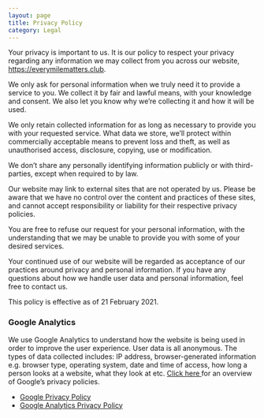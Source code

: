 ```yaml
---
layout: page
title: Privacy Policy
category: Legal
---
```

Your privacy is important to us. It is our policy to respect your privacy regarding any information we may collect from you across our website, https://everymilematters.club.

We only ask for personal information when we truly need it to provide a service to you. We collect it by fair and lawful means, with your knowledge and consent. We also let you know why we’re collecting it and how it will be used.

We only retain collected information for as long as necessary to provide you with your requested service. What data we store, we’ll protect within commercially acceptable means to prevent loss and theft, as well as unauthorised access, disclosure, copying, use or modification.

We don’t share any personally identifying information publicly or with third-parties, except when required to by law.

Our website may link to external sites that are not operated by us. Please be aware that we have no control over the content and practices of these sites, and cannot accept responsibility or liability for their respective privacy policies.

You are free to refuse our request for your personal information, with the understanding that we may be unable to provide you with some of your desired services.

Your continued use of our website will be regarded as acceptance of our practices around privacy and personal information. If you have any questions about how we handle user data and personal information, feel free to contact us.

This policy is effective as of 21 February 2021.

### Google Analytics

We use Google Analytics to understand how the website is being used in order to improve the user experience.  User data is all anonymous.  The types of data collected includes: IP address, browser-generated information e.g. browser type, operating system, date and time of access, how long a person looks at a website, what they look at etc. [Click here ](https://policies.google.com/privacy) for an overview of Google’s privacy policies.

* [Google Privacy Policy](https://policies.google.com/privacy)
* [Google Analytics Privacy Policy](https://support.google.com/analytics/answer/6004245?hl=en-GB)


